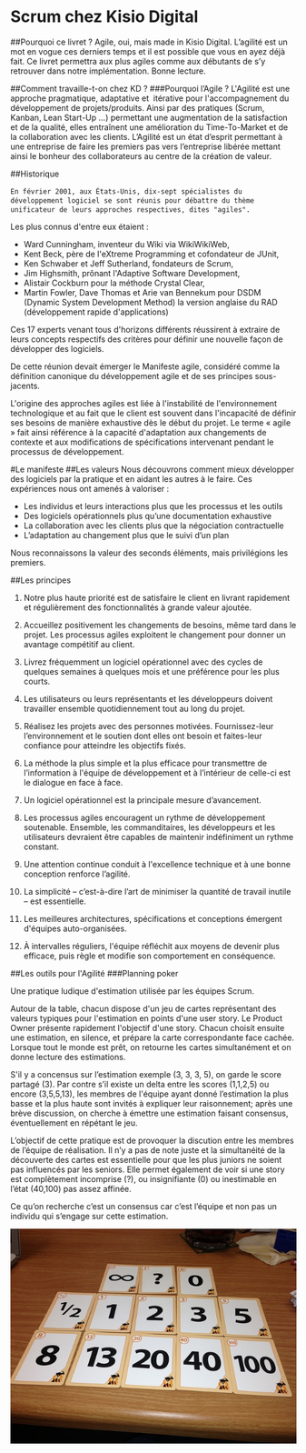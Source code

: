# Scrum chez Kisio Digital


##Pourquoi ce livret ?
Agile, oui, mais made in Kisio Digital.
L’agilité est un mot en vogue ces derniers temps et il est possible que vous en ayez déjà fait. Ce livret permettra aux plus agiles comme aux débutants de s’y retrouver dans notre implémentation.
Bonne lecture.

##Comment travaille-t-on chez KD ?
###Pourquoi l’Agile ?
L'Agilité est une approche pragmatique, adaptative et  itérative pour l'accompagnement du développement de projets/produits. Ainsi par des pratiques (Scrum, Kanban, Lean Start-Up …) permettant une augmentation de la satisfaction et de la qualité, elles entraînent une amélioration du Time-To-Market et de la collaboration avec les clients.
L’Agilité est un état d’esprit permettant à une entreprise de faire les premiers pas vers l’entreprise libérée mettant ainsi le bonheur des collaborateurs au centre de la création de valeur.

##Historique
```
En février 2001, aux États-Unis, dix-sept spécialistes du développement logiciel se sont réunis pour débattre du thème unificateur de leurs approches respectives, dites "agiles". 
```
Les plus connus d'entre eux étaient :

- Ward Cunningham, inventeur du Wiki via WikiWikiWeb,
- Kent Beck, père de l'eXtreme Programming et cofondateur de JUnit, 
- Ken Schwaber et Jeff Sutherland, fondateurs de Scrum, 
- Jim Highsmith, prônant l'Adaptive Software Development, 
- Alistair Cockburn pour la méthode Crystal Clear, 
- Martin Fowler, Dave Thomas et Arie van Bennekum pour DSDM (Dynamic System Development Method) la version anglaise du RAD (développement rapide d'applications)

Ces 17 experts venant tous d'horizons différents réussirent à extraire de leurs concepts respectifs des critères pour définir une nouvelle façon de développer des logiciels.

De cette réunion devait émerger le Manifeste agile, considéré comme la définition canonique du développement agile et de ses principes sous-jacents.

L'origine des approches agiles est liée à l'instabilité de l'environnement technologique et au fait que le client est souvent dans l'incapacité de définir ses besoins de manière exhaustive dès le début du projet. Le terme « agile » fait ainsi référence à la capacité d'adaptation aux changements de contexte et aux modifications de spécifications intervenant pendant le processus de développement.


#Le manifeste
##Les valeurs
Nous découvrons comment mieux développer des logiciels par la pratique et en aidant les autres à le faire. Ces expériences nous ont amenés à valoriser :

- Les individus et leurs interactions plus que les processus et les outils
- Des logiciels opérationnels plus qu’une documentation exhaustive
- La collaboration avec les clients plus que la négociation contractuelle
- L’adaptation au changement plus que le suivi d’un plan

Nous reconnaissons la valeur des seconds éléments, mais privilégions les premiers.

##Les principes

1.	Notre plus haute priorité est de satisfaire le client en livrant rapidement et régulièrement des fonctionnalités à grande valeur ajoutée.

2.	Accueillez positivement les changements de besoins, même tard dans le projet. Les processus agiles exploitent le changement pour donner un avantage compétitif au client.

3.	Livrez fréquemment un logiciel opérationnel avec des cycles de quelques semaines à quelques mois et une préférence pour les plus courts.

4.	Les utilisateurs ou leurs représentants et les développeurs doivent travailler ensemble quotidiennement tout au long du projet.

5.	Réalisez les projets avec des personnes motivées. Fournissez-leur l’environnement et le soutien dont elles ont besoin et faites-leur confiance pour atteindre les objectifs fixés.

6.	La méthode la plus simple et la plus efficace pour transmettre de l’information à l'équipe de développement et à l’intérieur de celle-ci est le dialogue en face à face.

7.	Un logiciel opérationnel est la principale mesure d’avancement.

8.	Les processus agiles encouragent un rythme de développement soutenable. Ensemble, les commanditaires, les développeurs et les utilisateurs devraient être capables de maintenir indéfiniment un rythme constant.

9.	Une attention continue conduit à l'excellence technique et à une bonne conception renforce l’agilité.

10.	La simplicité – c’est-à-dire l’art de minimiser la quantité de travail inutile – est essentielle.

11.	Les meilleures architectures, spécifications et conceptions émergent d'équipes auto-organisées.

12.	À intervalles réguliers, l'équipe réfléchit aux moyens de devenir plus efficace, puis règle et modifie son comportement en conséquence.


##Les outils pour l'Agilité
###Planning poker

Une pratique ludique d'estimation utilisée par les équipes Scrum.

Autour de la table, chacun dispose d'un jeu de cartes représentant des valeurs typiques pour l'estimation en points d'une user story. Le Product Owner présente rapidement l'objectif d'une story. Chacun choisit ensuite une estimation, en silence, et prépare la carte correspondante face cachée. Lorsque tout le monde est prêt, on retourne les cartes simultanément et on donne lecture des estimations. 

S'il y a concensus sur l’estimation exemple (3, 3, 3, 5), on garde le score partagé (3). Par contre s’il existe un delta entre les scores (1,1,2,5) ou encore (3,5,5,13), les membres de l'équipe ayant donné l’estimation la plus basse et la plus haute sont invités à expliquer leur raisonnement; après une brève discussion, on cherche à émettre une estimation faisant consensus, éventuellement en répétant le jeu.

L’objectif de cette pratique est de provoquer la discution entre les membres de l’équipe de réalisation. Il n’y a pas de note juste et la simultanéité de la découverte des cartes est essentielle pour que les plus juniors ne soient pas influencés par les seniors. Elle permet également de voir si une story est complètement incomprise (?), ou insignifiante (0) ou inestimable en l’état (40,100) pas assez affinée.

Ce qu’on recherche c’est un consensus car c’est l’équipe et non pas un individu qui s’engage sur cette estimation.

![alt text](https://github.com/lesagilitateurs/Scrum/blob/master/planning-poker-deck.jpg "planning poker deck")
